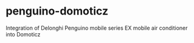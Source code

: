 # penguino-domoticz
Integration of Delonghi Penguino mobile series EX mobile air conditioner into Domoticz
